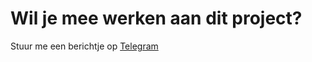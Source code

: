 # Wil je mee werken aan dit project?
Stuur me een berichtje op [Telegram](https://t.me/Dutchdev)





